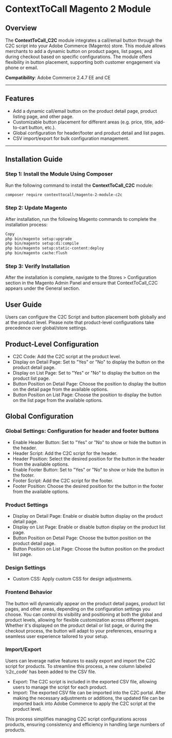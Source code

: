 # ContextToCall Magento 2 Module

## Overview

The **ContextToCall_C2C** module integrates a call/email button through the C2C script into your Adobe Commerce (Magento) store. This module allows merchants to add a dynamic button on product pages, list pages, and during checkout based on specific configurations. The module offers flexibility in button placement, supporting both customer engagement via phone or email.

**Compatibility**: Adobe Commerce 2.4.7 EE and CE

---

## Features

- Add a dynamic call/email button on the product detail page, product listing page, and other page.
- Customizable button placement for different areas (e.g. price, title, add-to-cart button, etc.).
- Global configuration for header/footer and product detail and list pages.    
- CSV import/export for bulk configuration management.

---

## Installation Guide

### Step 1: Install the Module Using Composer

Run the following command to install the **ContextToCall_C2C** module:

```bash
composer require contexttocall/magento-2-module-c2c

```

### Step 2: Update Magento
After installation, run the following Magento commands to complete the installation process:

```bash
Copy
php bin/magento setup:upgrade
php bin/magento setup:di:compile
php bin/magento setup:static-content:deploy
php bin/magento cache:flush

```

### Step 3: Verify Installation

After the installation is complete, navigate to the Stores > Configuration section in the Magento Admin Panel and ensure that ContextToCall_C2C appears under the General section.


## User Guide

Users can configure the C2C Script and button placement both globally and at the product level. Please note that product-level configurations take precedence over global/store settings.

## Product-Level Configuration
- C2C Code: Add the C2C script at the product level.
- Display on Detail Page: Set to "Yes" or "No" to display the button on the product detail page.
- Display on List Page: Set to "Yes" or "No" to display the button on the product list page.
- Button Position on Detail Page: Choose the position to display the button on the detail page from the available options.
- Button Position on List Page: Choose the position to display the button on the list page from the available options.

## Global Configuration 

  ### Global Settings: Configuration for header and footer buttons
  -  Enable Header Button: Set to "Yes" or "No" to show or hide the button in the header.
  -  Header Script: Add the C2C script for the header.
  -  Header Position: Select the desired position for the button in the header from the available options.
  -  Enable Footer Button: Set to "Yes" or "No" to show or hide the button in the footer.
  - Footer Script: Add the C2C script for the footer.
  - Footer Position: Choose the desired position for the button in the footer from the available options.


### Product Settings
  - Display on Detail Page: Enable or disable button display on the product detail page.
  - Display on List Page: Enable or disable button display on the product list page.
  - Button Position on Detail Page: Choose the button position on the product detail page.
  - Button Position on List Page: Choose the button position on the product list page.

### Design Settings
  - Custom CSS: Apply custom CSS for design adjustments.


### Frontend Behavior
The button will dynamically appear on the product detail pages, product list pages, and other areas, depending on the configuration settings you choose. You can control its visibility and positioning at both the global and product levels, allowing for flexible customization across different pages. Whether it's displayed on the product detail or list page, or during the checkout process, the button will adapt to your preferences, ensuring a seamless user experience tailored to your setup.

### Import/Export
Users can leverage native features to easily export and import the C2C script for products. To streamline this process, a new column labeled ‘c2c_code’ has been added to the CSV file.
- Export: The C2C script is included in the exported CSV file, allowing users to manage the script for each product.
- Import: The exported CSV file can be imported into the C2C portal. After making the necessary adjustments or additions, the updated file can be imported back into Adobe Commerce to apply the C2C script at the product level.

This process simplifies managing C2C script configurations across products, ensuring consistency and efficiency in handling large numbers of products.


